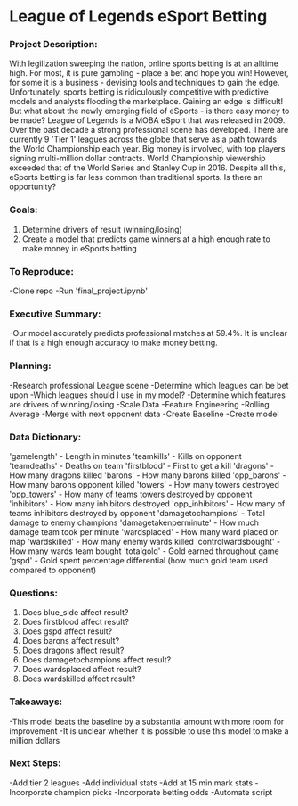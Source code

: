 # League of Legends eSport Betting

### Project Description:
With legilization sweeping the nation, online sports betting is at an alltime high. For most, it is pure gambling - place a bet and hope you win! However, for some it is a business - devising tools and techniques to gain the edge. Unfortunately, sports betting is ridiculously competitive with predictive models and analysts flooding the marketplace. Gaining an edge is difficult! But what about the newly emerging field of eSports - is there easy money to be made? League of Legends is a MOBA eSport that was released in 2009. Over the past decade a strong professional scene has developed. There are currently 9 'Tier 1' leagues across the globe that serve as a path towards the World Championship each year. Big money is involved, with top players signing multi-million dollar contracts. World Championship viewership exceeded that of the World Series and Stanley Cup in 2016. Despite all this, eSports betting is far less common than traditional sports. Is there an opportunity?

### Goals:
1. Determine drivers of result (winning/losing)
2. Create a model that predicts game winners at a high enough rate to make money in eSports betting

### To Reproduce:
-Clone repo
-Run 'final_project.ipynb'

### Executive Summary:
-Our model accurately predicts professional matches at 59.4%. It is unclear if that is a high enough accuracy to make money betting.

### Planning:
-Research professional League scene
-Determine which leagues can be bet upon
    -Which leagues should I use in my model?
-Determine which features are drivers of winning/losing
-Scale Data
-Feature Engineering
    -Rolling Average
    -Merge with next opponent data
-Create Baseline
-Create model

### Data Dictionary:
'gamelength' - Length in minutes
'teamkills' - Kills on opponent
'teamdeaths' - Deaths on team
'firstblood' - First to get a kill
'dragons' - How many dragons killed
'barons' - How many barons killed
'opp_barons' - How many barons opponent killed
'towers' - How many towers destroyed
'opp_towers' - How many of teams towers destroyed by opponent
'inhibitors' - How many inhibitors destroyed
'opp_inhibitors' - How many of teams inhibitors destroyed by opponent
'damagetochampions' - Total damage to enemy champions
'damagetakenperminute' - How much damage team took per minute
'wardsplaced' - How many ward placed on map
'wardskilled' - How many enemy wards killed
'controlwardsbought' - How many wards team bought
'totalgold' - Gold earned throughout game
'gspd' - Gold spent percentage differential (how much gold team used compared to opponent)

### Questions:
1. Does blue_side affect result?
2. Does firstblood affect result?
3. Does gspd affect result?
4. Does barons affect result?
5. Does dragons affect result?
6. Does damagetochampions affect result?
7. Does wardsplaced affect result?
8. Does wardskilled affect result?

### Takeaways:
-This model beats the baseline by a substantial amount with more room for improvement
-It is unclear whether it is possible to use this model to make a million dollars

### Next Steps:
-Add tier 2 leagues
-Add individual stats 
-Add at 15 min mark stats
-Incorporate champion picks
-Incorporate betting odds
-Automate script